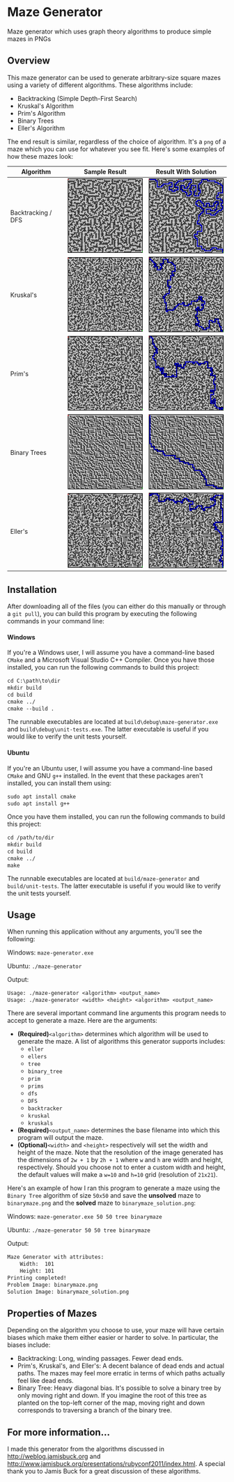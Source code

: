 # Maze Generator
Maze generator which uses graph theory algorithms to produce simple mazes in PNGs

## Overview

This maze generator can be used to generate arbitrary-size square mazes using a variety of different algorithms. These algorithms include:

- Backtracking (Simple Depth-First Search)
- Kruskal's Algorithm
- Prim's Algorithm
- Binary Trees
- Eller's Algorithm

The end result is similar, regardless of the choice of algorithm. It's a `png` of a maze which you can use for whatever you see fit. Here's some examples of how these mazes look:

| Algorithm          | Sample Result                                        | Result With Solution                                          |
| ------------------ | ---------------------------------------------------- | ------------------------------------------------------------- |
| Backtracking / DFS | <img src=image-samples/backtracking.png width=202 /> | <img src=image-samples/backtracking_solution.png width=202 /> |
| Kruskal's          | <img src=image-samples/kruskals.png     width=202 /> | <img src=image-samples/kruskals_solution.png     width=202 /> |
| Prim's             | <img src=image-samples/prims.png        width=202 /> | <img src=image-samples/prims_solution.png        width=202 /> |
| Binary Trees       | <img src=image-samples/binarytree.png   width=202 /> | <img src=image-samples/binarytree_solution.png   width=202 /> |
| Eller's            | <img src=image-samples/ellers.png       width=202 /> | <img src=image-samples/ellers_solution.png       width=202 /> |

## Installation

After downloading all of the files (you can either do this manually or through a `git pull`), you can build this program by executing the following commands in your command line:

#### Windows

If you're a Windows user, I will assume you have a command-line based `CMake` and a Microsoft Visual Studio C++ Compiler. Once you have those installed, you can run the following commands to build this project:

```
cd C:\path\to\dir
mkdir build
cd build
cmake ../
cmake --build .
```

The runnable executables are located at `build\debug\maze-generator.exe` and `build\debug\unit-tests.exe`. The latter executable is useful if you would like to verify the unit tests yourself.

#### Ubuntu

If you're an Ubuntu user, I will assume you have a command-line based `CMake` and GNU `g++` installed. In the event that these packages aren't installed, you can install them using:

```
sudo apt install cmake
sudo apt install g++
```

Once you have them installed, you can run the following commands to build this project:

```
cd /path/to/dir
mkdir build
cd build
cmake ../
make
```

The runnable executables are located at `build/maze-generator` and `build/unit-tests`. The latter executable is useful if you would like to verify the unit tests yourself.

## Usage

When running this application without any arguments, you'll see the following:

Windows: `maze-generator.exe`

Ubuntu: `./maze-generator`

Output:

```
Usage: ./maze-generator <algorithm> <output_name>
Usage: ./maze-generator <width> <height> <algorithm> <output_name>
```

There are several important command line arguments this program needs to accept to generate a maze. Here are the arguments:

- **(Required)**`<algorithm>` determines which algorithm will be used to generate the maze. A list of algorithms this generator supports includes:
    - `eller`
    - `ellers`
    - `tree`
    - `binary_tree`
    - `prim`
    - `prims`
    - `dfs`
    - `DFS`
    - `backtracker`
    - `kruskal`
    - `kruskals`
- **(Required)**`<output_name>` determines the base filename into which this program will output the maze.
- **(Optional)**`<width>` and `<height>` respectively will set the width and height of the maze. Note that the resolution of the image generated has the dimensions of `2w + 1` by `2h + 1` where `w` and `h` are width and height, respectively. Should you choose not to enter a custom width and height, the default values will make a `w=10` and `h=10` grid (resolution of `21x21`).

Here's an example of how I ran this program to generate a maze using the `Binary Tree` algorithm of size `50x50` and save the **unsolved** maze to `binarymaze.png` and the **solved** maze to `binarymaze_solution.png`:

Windows: `maze-generator.exe 50 50 tree binarymaze`

Ubuntu: `./maze-generator 50 50 tree binarymaze`

Output:

```
Maze Generator with attributes:
    Width:  101
    Height: 101
Printing completed!
Problem Image: binarymaze.png
Solution Image: binarymaze_solution.png
```

## Properties of Mazes

Depending on the algorithm you choose to use, your maze will have certain biases which make them either easier or harder to solve. In particular, the biases include:

- Backtracking: Long, winding passages. Fewer dead ends.
- Prim's, Kruskal's, and Eller's: A decent balance of dead ends and actual paths. The mazes may feel more erratic in terms of which paths actually feel like dead ends.
- Binary Tree: Heavy diagonal bias. It's possible to solve a binary tree by only moving right and down. If you imagine the root of this tree as planted on the top-left corner of the map, moving right and down corresponds to traversing a branch of the binary tree.

## For more information...

I made this generator from the algorithms discussed in http://weblog.jamisbuck.org and http://www.jamisbuck.org/presentations/rubyconf2011/index.html. A special thank you to Jamis Buck for a great discussion of these algorithms.
